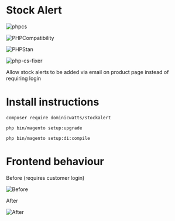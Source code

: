 # Stock Alert

![phpcs](https://github.com/DominicWatts/StockAlert/workflows/phpcs/badge.svg)

![PHPCompatibility](https://github.com/DominicWatts/StockAlert/workflows/PHPCompatibility/badge.svg)

![PHPStan](https://github.com/DominicWatts/StockAlert/workflows/PHPStan/badge.svg)

![php-cs-fixer](https://github.com/DominicWatts/StockAlert/workflows/php-cs-fixer/badge.svg)

Allow stock alerts to be added via email on product page instead of requiring login

# Install instructions #

`composer require dominicwatts/stockalert`

`php bin/magento setup:upgrade`

`php bin/magento setup:di:compile`

# Frontend behaviour

Before (requires customer login)

![Before](https://gcdn.pbrd.co/images/v9Ilz3WnSvbq.png)

After

![After](https://gcdn.pbrd.co/images/pU2lPP1mnOGM.png)